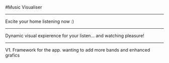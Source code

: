 #Music Visualiser
________________
Excite your home listening now :)
______________
Dynamic visual expierence for your listen... and watching pleasure!
_____________
V1. Framework for the app. wanting to add more bands and enhanced grafics
